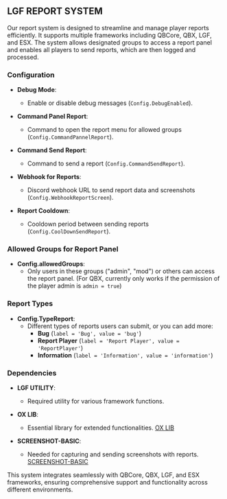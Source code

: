## LGF REPORT SYSTEM

Our report system is designed to streamline and manage player reports efficiently. It supports multiple frameworks including QBCore, QBX, LGF, and ESX. The system allows designated groups to access a report panel and enables all players to send reports, which are then logged and processed.

### Configuration

- **Debug Mode**: 
  - Enable or disable debug messages (`Config.DebugEnabled`).

- **Command Panel Report**: 
  - Command to open the report menu for allowed groups (`Config.CommandPannelReport`).

- **Command Send Report**: 
  - Command to send a report (`Config.CommandSendReport`).

- **Webhook for Reports**: 
  - Discord webhook URL to send report data and screenshots (`Config.WebhookReportScreen`).

- **Report Cooldown**: 
  - Cooldown period between sending reports (`Config.CoolDownSendReport`).

### Allowed Groups for Report Panel

- **Config.allowedGroups**: 
  - Only users in these groups ("admin", "mod") or others can access the report panel. (For QBX, currently only works if the permission of the player admin is `admin = true`)

### Report Types

- **Config.TypeReport**: 
  - Different types of reports users can submit, or you can add more:
    - **Bug** (`label = 'Bug', value = 'bug'`)
    - **Report Player** (`label = 'Report Player', value = 'ReportPlayer'`)
    - **Information** (`label = 'Information', value = 'information'`)

### Dependencies

- **LGF UTILITY**: 
  - Required utility for various framework functions.

- **OX LIB**: 
  - Essential library for extended functionalities. [OX LIB](https://github.com/overextended/ox_lib)

- **SCREENSHOT-BASIC**: 
  - Needed for capturing and sending screenshots with reports. [SCREENSHOT-BASIC](https://github.com/citizenfx/screenshot-basic)

This system integrates seamlessly with QBCore, QBX, LGF, and ESX frameworks, ensuring comprehensive support and functionality across different environments.
